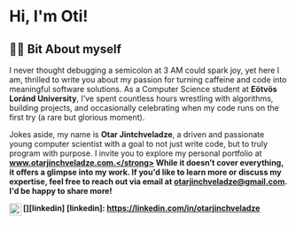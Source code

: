 <h1>Hi, I'm Oti!</h1>

<h2>👨‍💻 Bit About myself</h2>
I never thought debugging a semicolon at 3 AM could spark joy, yet here I am, thrilled to write you about my passion for turning caffeine and code into meaningful software solutions. As a Computer Science student at <strong>Eötvös Loránd University</strong>, I’ve spent countless hours wrestling with algorithms, building projects, and occasionally celebrating when my code runs on the first try (a rare but glorious moment). 


Jokes aside, my name is <strong>Otar Jintchveladze</strong>, a driven and passionate young computer scientist with a goal to not just write code, but to truly program with purpose. I invite you to explore my personal portfolio at <strong>www.otarjinchveladze.com.</strong> While it doesn’t cover everything, it offers a glimpse into my work. If you'd like to learn more or discuss my expertise, feel free to reach out via email at <strong>otarjinchveladze@gmail.com</strong>. I'd be happy to share more!





[<img align="left" alt="JoshMadakor | LinkedIn" width="22px" src="https://cdn.jsdelivr.net/npm/simple-icons@v3/icons/linkedin.svg" />][linkedin]
[linkedin]: https://linkedin.com/in/otarjinchveladze
